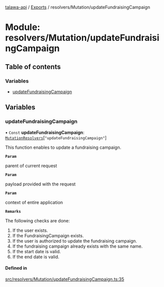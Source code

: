 [talawa-api](../README.md) / [Exports](../modules.md) / resolvers/Mutation/updateFundraisingCampaign

# Module: resolvers/Mutation/updateFundraisingCampaign

## Table of contents

### Variables

- [updateFundraisingCampaign](resolvers_Mutation_updateFundraisingCampaign.md#updatefundraisingcampaign)

## Variables

### updateFundraisingCampaign

• `Const` **updateFundraisingCampaign**: [`MutationResolvers`](types_generatedGraphQLTypes.md#mutationresolvers)[``"updateFundraisingCampaign"``]

This function enables to update a fundraising campaign.

**`Param`**

parent of current request

**`Param`**

payload provided with the request

**`Param`**

context of entire application

**`Remarks`**

The following checks are done:
1. If the user exists.
2. If the FundraisingCampaign exists.
3. If the user is authorized to update the fundraising campaign.
4. If the fundraising campaign already exists with the same name.
5. If the start date is valid.
6. If the end date is valid.

#### Defined in

[src/resolvers/Mutation/updateFundraisingCampaign.ts:35](https://github.com/PalisadoesFoundation/talawa-api/blob/4c7d3ea/src/resolvers/Mutation/updateFundraisingCampaign.ts#L35)
